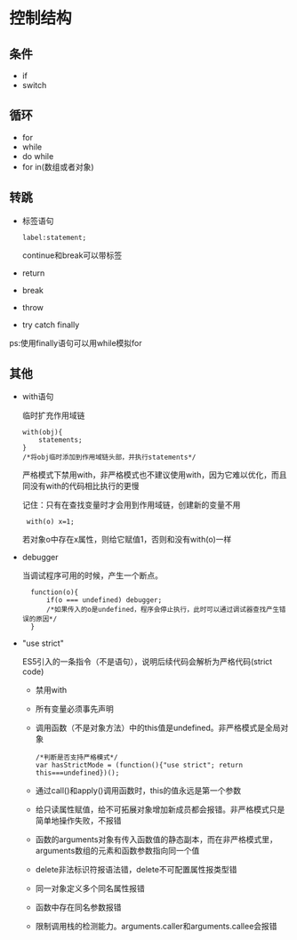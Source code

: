# 控制结构

## 条件

* if
* switch

## 循环

* for
* while
* do while
* for in(数组或者对象)

## 转跳

* 标签语句

      label:statement;
    
    continue和break可以带标签

* return
* break
* throw
* try catch finally

 ps:使用finally语句可以用while模拟for

 ## 其他

 * with语句
   
   临时扩充作用域链

       with(obj){
           statements;
       }
       /*将obj临时添加到作用域链头部，并执行statements*/
    
    严格模式下禁用with，非严格模式也不建议使用with，因为它难以优化，而且同没有with的代码相比执行的更慢

    记住：只有在查找变量时才会用到作用域链，创建新的变量不用

        with(o) x=1;
        
    若对象o中存在x属性，则给它赋值1，否则和没有with(o)一样

* debugger
  
  当调试程序可用的时候，产生一个断点。

        function(o){
            if(o === undefined) debugger;
            /*如果传入的o是undefined，程序会停止执行，此时可以通过调试器查找产生错误的原因*/
        }

* "use strict"

  ES5引入的一条指令（不是语句），说明后续代码会解析为严格代码(strict code)

  * 禁用with
  * 所有变量必须事先声明
  * 调用函数（不是对象方法）中的this值是undefined。非严格模式是全局对象
    
        /*判断是否支持严格模式*/
        var hasStrictMode = (function(){"use strict"; return this===undefined})();
        
  * 通过call()和apply()调用函数时，this的值永远是第一个参数
  * 给只读属性赋值，给不可拓展对象增加新成员都会报错。非严格模式只是简单地操作失败，不报错
  * 函数的arguments对象有传入函数值的静态副本，而在非严格模式里，arguments数组的元素和函数参数指向同一个值
  * delete非法标识符报语法错，delete不可配置属性报类型错
  * 同一对象定义多个同名属性报错
  * 函数中存在同名参数报错
  * 限制调用栈的检测能力。arguments.caller和arguments.callee会报错


